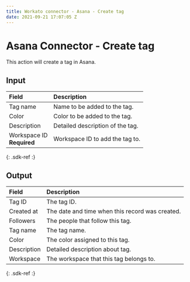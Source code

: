 ```yaml
---
title: Workato connector - Asana - Create tag 
date: 2021-09-21 17:07:05 Z
---
```


# Asana Connector - Create tag 
This action will create a tag in Asana.

## Input

| Field | Description |
|:--- |:--- |
| Tag name | Name to be added to the tag. |
| Color | Color to be added to the tag. |
| Description | Detailed description of the tag. |
| Workspace ID<br>**Required** | Workspace ID to add the tag to. |
{: .sdk-ref :}

## Output

| Field | Description |
|:--- |:--- |
| Tag ID | The tag ID. |
| Created at | The date and time when this record was created. |
| Followers | The people that follow this tag. |
| Tag name | The tag name. |
| Color | The color assigned to this tag. |
| Description | Detailed description about tag. |
| Workspace | The workspace that this tag belongs to. |
{: .sdk-ref :}

